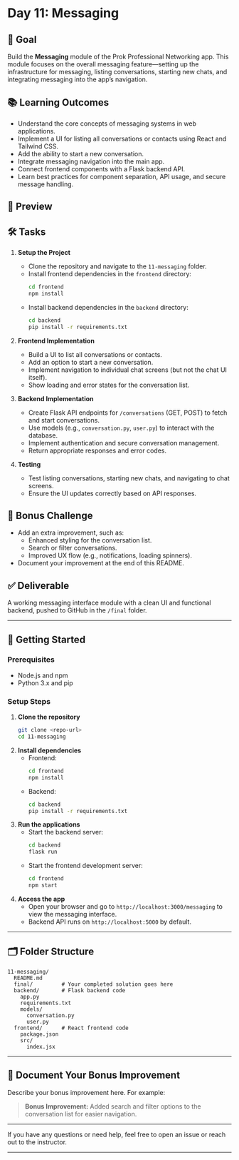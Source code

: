 # Day 11: Messaging

## 🎯 Goal

Build the **Messaging** module of the Prok Professional Networking app. This module focuses on the overall messaging feature—setting up the infrastructure for messaging, listing conversations, starting new chats, and integrating messaging into the app’s navigation.

## 📚 Learning Outcomes

- Understand the core concepts of messaging systems in web applications.
- Implement a UI for listing all conversations or contacts using React and Tailwind CSS.
- Add the ability to start a new conversation.
- Integrate messaging navigation into the main app.
- Connect frontend components with a Flask backend API.
- Learn best practices for component separation, API usage, and secure message handling.

## 📸 Preview

<!-- Add a screenshot of the messaging/conversation list interface here when available -->

## 🛠️ Tasks

1. **Setup the Project**

   - Clone the repository and navigate to the `11-messaging` folder.
   - Install frontend dependencies in the `frontend` directory:
     ```bash
     cd frontend
     npm install
     ```
   - Install backend dependencies in the `backend` directory:
     ```bash
     cd backend
     pip install -r requirements.txt
     ```

2. **Frontend Implementation**

   - Build a UI to list all conversations or contacts.
   - Add an option to start a new conversation.
   - Implement navigation to individual chat screens (but not the chat UI itself).
   - Show loading and error states for the conversation list.

3. **Backend Implementation**

   - Create Flask API endpoints for `/conversations` (GET, POST) to fetch and start conversations.
   - Use models (e.g., `conversation.py`, `user.py`) to interact with the database.
   - Implement authentication and secure conversation management.
   - Return appropriate responses and error codes.

4. **Testing**
   - Test listing conversations, starting new chats, and navigating to chat screens.
   - Ensure the UI updates correctly based on API responses.

## 🧪 Bonus Challenge

- Add an extra improvement, such as:
  - Enhanced styling for the conversation list.
  - Search or filter conversations.
  - Improved UX flow (e.g., notifications, loading spinners).
- Document your improvement at the end of this README.

## ✅ Deliverable

A working messaging interface module with a clean UI and functional backend, pushed to GitHub in the `/final` folder.

---

## 🚀 Getting Started

### Prerequisites

- Node.js and npm
- Python 3.x and pip

### Setup Steps

1. **Clone the repository**
   ```bash
   git clone <repo-url>
   cd 11-messaging
   ```
2. **Install dependencies**
   - Frontend:
     ```bash
     cd frontend
     npm install
     ```
   - Backend:
     ```bash
     cd backend
     pip install -r requirements.txt
     ```
3. **Run the applications**
   - Start the backend server:
     ```bash
     cd backend
     flask run
     ```
   - Start the frontend development server:
     ```bash
     cd frontend
     npm start
     ```
4. **Access the app**
   - Open your browser and go to `http://localhost:3000/messaging` to view the messaging interface.
   - Backend API runs on `http://localhost:5000` by default.

---

## 🗂️ Folder Structure

```
11-messaging/
  README.md
  final/         # Your completed solution goes here
  backend/       # Flask backend code
    app.py
    requirements.txt
    models/
      conversation.py
      user.py
  frontend/      # React frontend code
    package.json
    src/
      index.jsx
```

---

## 📝 Document Your Bonus Improvement

Describe your bonus improvement here. For example:

> **Bonus Improvement:** Added search and filter options to the conversation list for easier navigation.

---

If you have any questions or need help, feel free to open an issue or reach out to the instructor.

---
